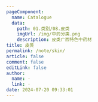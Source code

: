 ```yaml
---
pageComponent: 
  name: Catalogue
  data: 
    path: 01.类别/08.皮类
    imgUrl: /img/中药分类.png
    description: 皮类广西特色中药材
title: 皮类
permalink: /note/skin/
article: false
comment: false
editLink: false
author: 
  name: ·
  link: ·
date: 2024-07-20 09:33:01
---
```

